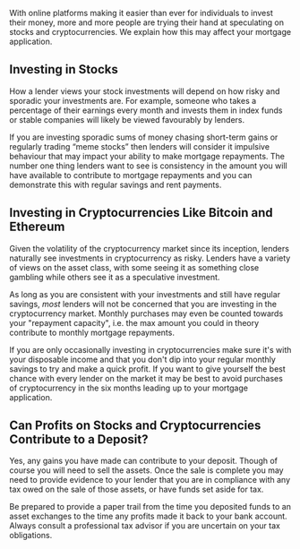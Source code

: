 
With online platforms making it easier than ever for individuals to invest their money, more and more people are trying their hand at speculating on stocks and cryptocurrencies. We explain how this may affect your mortgage application. 

## Investing in Stocks

How a lender views your stock investments will depend on how risky and sporadic your investments are. For example, someone who takes a percentage of their earnings every month and invests them in index funds or stable companies will likely be viewed favourably by lenders.   

If you are investing sporadic sums of money chasing short-term gains or regularly trading “meme stocks” then lenders will consider it impulsive behaviour that may impact your ability to make mortgage repayments. The number one thing lenders want to see is consistency in the amount you will have available to contribute to mortgage repayments and you can demonstrate this with regular savings and rent payments. 


## Investing in Cryptocurrencies Like Bitcoin and Ethereum

Given the volatility of the cryptocurrency market since its inception, lenders naturally see investments in cryptocurrency as risky. Lenders have a variety of views on the asset class, with some seeing it as something close gambling while others see it as a speculative investment. 

As long as you are consistent with your investments and still have regular savings, *most* lenders will not be concerned that you are investing in the cryptocurrency market. Monthly purchases may even be counted towards your "repayment capacity", i.e. the max amount you could in theory contribute to monthly mortgage repayments.

If you are only occasionally investing in cryptocurrencies make sure it's with your disposable income and that you don't dip into your regular monthly savings to try and make a quick profit. If you want to give yourself the best chance with every lender on the market it may be best to avoid purchases of cryptocurrency in the six months leading up to your mortgage application. 


## Can Profits on Stocks and Cryptocurrencies Contribute to a Deposit?

Yes, any gains you have made can contribute to your deposit. Though of course you will need to sell the assets. Once the sale is complete you may need to provide evidence to your lender that you are in compliance with any tax owed on the sale of those assets, or have funds set aside for tax.

Be prepared to provide a paper trail from the time you deposited funds to an asset exchanges to the time any profits made it back to your bank account. Always consult a professional tax advisor if you are uncertain on your tax obligations.